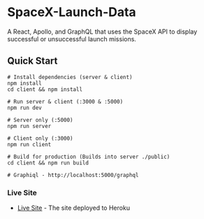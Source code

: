 # SpaceX-Launch-Data
A React, Apollo, and GraphQL that uses the SpaceX API to display successful or unsuccessful launch missions.

## Quick Start
```
# Install dependencies (server & client)
npm install
cd client && npm install

# Run server & client (:3000 & :5000)
npm run dev

# Server only (:5000)
npm run server

# Client only (:3000)
npm run client

# Build for production (Builds into server ./public)
cd client && npm run build

# Graphiql - http://localhost:5000/graphql
```

### Live Site
* [Live Site](https://warm-harbor-27382.herokuapp.com/) - The site deployed to Heroku
